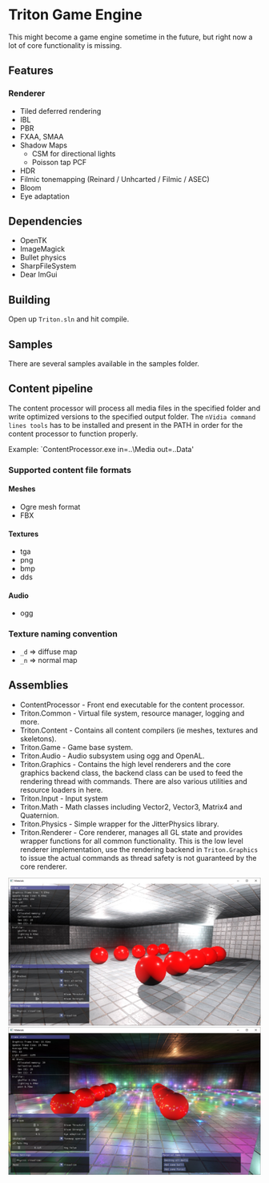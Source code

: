 Triton Game Engine
=====================
This might become a game engine sometime in the future, but right now a lot of core functionality is missing.

## Features

### Renderer
* Tiled deferred rendering
* IBL
* PBR
* FXAA, SMAA
* Shadow Maps
    * CSM for directional lights
    * Poisson tap PCF
* HDR
* Filmic tonemapping (Reinard / Unhcarted / Filmic / ASEC)
* Bloom
* Eye adaptation

## Dependencies
* OpenTK
* ImageMagick
* Bullet physics
* SharpFileSystem
* Dear ImGui

## Building
Open up `Triton.sln` and hit compile.

## Samples
There are several samples available in the samples folder.

## Content pipeline
The content processor will process all media files in the specified folder and write optimized versions to the specified output folder. The `nVidia command lines tools` has to be installed and present in the PATH in order for the content processor to function properly.

Example: `ContentProcessor.exe in=..\Media out=..Data'

### Supported content file formats
#### Meshes
* Ogre mesh format
* FBX

#### Textures
* tga
* png
* bmp
* dds

#### Audio
* ogg

### Texture naming convention
* `_d` => diffuse map
* `_n` => normal map

## Assemblies
* ContentProcessor - Front end executable for the content processor.
* Triton.Common - Virtual file system, resource manager, logging and more.
* Triton.Content - Contains all content compilers (ie meshes, textures and skeletons).
* Triton.Game - Game base system.
* Triton.Audio - Audio subsystem using ogg and OpenAL.
* Triton.Graphics - Contains the high level renderers and the core graphics backend class, the backend class can be used to feed the rendering thread with commands. There are also various utilities and resource loaders in here.
* Triton.Input - Input system
* Triton.Math - Math classes including Vector2, Vector3, Matrix4 and Quaternion.
* Triton.Physics - Simple wrapper for the JitterPhysics library.
* Triton.Renderer - Core renderer, manages all GL state and provides wrapper functions for all common functionality. This is the low level renderer implementation, use the rendering backend in `Triton.Graphics` to issue the actual commands as thread safety is not guaranteed by the core renderer.

![Cewl screenshot](screenshot.jpg?raw=true "Basic Scene Sample")
![Cewl screenshot](screenshot2.jpg?raw=true "Tiled deferred lighting")